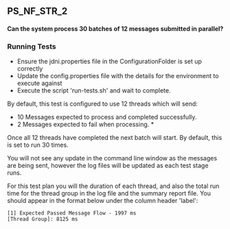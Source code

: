 ## PS_NF_STR_2

#### Can the system process 30 batches of 12 messages submitted in parallel?

### Running Tests
* Ensure the jdni.properties file in the ConfigurationFolder is set up correctly
* Update the config.properties file with the details for the environment to execute against
* Execute the script 'run-tests.sh' and wait to complete.

By default, this test is configured to use 12 threads which will send:
* 10 Messages expected to process and completed successfully.
* 2 Messages expected to fail when processing. * 

Once all 12 threads have completed the next batch will start.  By default, this is set to run 30 times.

You will not see any update in the command line window as the messages are being sent, however the log files will be
updated as each test stage runs.

For this test plan you will the duration of each thread, and also the total run time for the thread group in the log 
file and the summary report file. You should appear in the format below under the column header 'label':

```
[1] Expected Passed Message Flow - 1997 ms
[Thread Group]: 8125 ms
```






